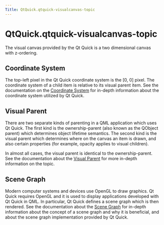 ```yaml
---
Title: QtQuick.qtquick-visualcanvas-topic
---
```


# QtQuick.qtquick-visualcanvas-topic

<span class="subtitle"></span>
<!-- $$$qtquick-visualcanvas-topic.html-description -->
<p>The visual canvas provided by the Qt Quick is a two dimensional canvas with z-ordering.</p>
<h2 id="coordinate-system">Coordinate System</h2>
<p>The top-left pixel in the Qt Quick coordinate system is the [0, 0] pixel. The coordinate system of a child item is relative to its visual parent item. See the documentation on the <a href="QtQuick.qtquick-visualcanvas-coordinates.md">Coordinate System</a> for in-depth information about the coordinate system utilized by Qt Quick.</p>
<h2 id="visual-parent">Visual Parent</h2>
<p>There are two separate kinds of parenting in a QML application which uses Qt Quick. The first kind is the ownership-parent (also known as the QObject parent) which determines object lifetime semantics. The second kind is the visual parent which determines where on the canvas an item is drawn, and also certain properties (for example, opacity applies to visual children).</p>
<p>In almost all cases, the visual parent is identical to the ownership-parent. See the documentation about the <a href="QtQuick.qtquick-visualcanvas-visualparent.md">Visual Parent</a> for more in-depth information on the topic.</p>
<h2 id="scene-graph">Scene Graph</h2>
<p>Modern computer systems and devices use OpenGL to draw graphics. Qt Quick requires OpenGL and it is used to display applications developed with Qt Quick in QML. In particular, Qt Quick defines a scene graph which is then rendered. See the documentation about the <a href="QtQuick.qtquick-visualcanvas-scenegraph.md">Scene Graph</a> for in-depth information about the concept of a scene graph and why it is beneficial, and about the scene graph implementation provided by Qt Quick.</p>
<!-- @@@qtquick-visualcanvas-topic.html -->
